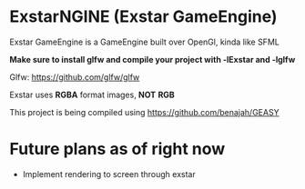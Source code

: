 # ExstarNGINE (Exstar GameEngine)

Exstar GameEngine is a GameEngine built over OpenGl, kinda like SFML

**Make sure to install glfw and compile your project with -lExstar and -lglfw**

Glfw: https://github.com/glfw/glfw

Exstar uses **RGBA** format images, **NOT** **RGB**

This project is being compiled using https://github.com/benajah/GEASY

# Future plans as of right now

- Implement rendering to screen through exstar

